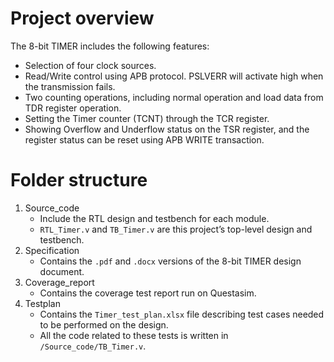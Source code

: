 # Project overview
The 8-bit TIMER includes the following features:
-	Selection of four clock sources.
-	Read/Write control using APB protocol. PSLVERR will activate high when the transmission fails.
-	Two counting operations, including normal operation and load data from TDR register operation.
-	Setting the Timer counter (TCNT) through the TCR register.
-	Showing Overflow and Underflow status on the TSR register, and the register status can be reset using APB WRITE transaction.

# Folder structure
1. Source_code
   - Include the RTL design and testbench for each module.
   - `RTL_Timer.v` and `TB_Timer.v` are this project’s top-level design and testbench.
2. Specification
   - Contains the `.pdf` and `.docx` versions of the 8-bit TIMER design document.
3. Coverage_report
   - Contains the coverage test report run on Questasim.
4. Testplan
   - Contains the `Timer_test_plan.xlsx` file describing test cases needed to be performed on the design.
   - All the code related to these tests is written in  `/Source_code/TB_Timer.v`.

